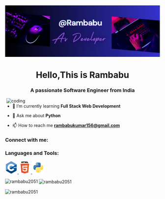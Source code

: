 ![logo](https://github.com/Rambabu2051/Rambabu2051/blob/main/WhatsApp%20Image%202023-04-19%20at%2012.00.55%20PM.jpeg)
<h1 align="center">Hello,This is Rambabu </h1>
<h3 align="center">A passionate Software Engineer from India</h3>
<img align="right" alt="coding" width="500" src="https://media.tenor.com/NOYF3f82b_gAAAAC/programmer.gif">

- 🌱 I’m currently learning **Full Stack Web Development**

- 💬 Ask me about **Python**

- 📫 How to reach me **rambabukumar156@gmail.com**

<h3 align="left">Connect with me:</h3>
<p align="left">
</p>

<h3 align="left">Languages and Tools:</h3>
<p align="left"> <a href="https://www.w3schools.com/cpp/" target="_blank" rel="noreferrer"> <img src="https://raw.githubusercontent.com/devicons/devicon/master/icons/cplusplus/cplusplus-original.svg" alt="cplusplus" width="40" height="40"/> </a> <a href="https://www.w3.org/html/" target="_blank" rel="noreferrer"> <img src="https://raw.githubusercontent.com/devicons/devicon/master/icons/html5/html5-original-wordmark.svg" alt="html5" width="40" height="40"/> </a> <a href="https://www.python.org" target="_blank" rel="noreferrer"> <img src="https://raw.githubusercontent.com/devicons/devicon/master/icons/python/python-original.svg" alt="python" width="40" height="40"/> </a> </p>

<p><img align="left" src="https://github-readme-stats.vercel.app/api/top-langs?username=rambabu2051&show_icons=true&locale=en&layout=compact" alt="rambabu2051" /></p>

<p>&nbsp;<img align="center" src="https://github-readme-stats.vercel.app/api?username=rambabu2051&show_icons=true&locale=en" alt="rambabu2051" /></p>

<p><img align="center" src="https://github-readme-streak-stats.herokuapp.com/?user=rambabu2051&" alt="rambabu2051" /></p>
